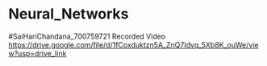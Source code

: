 # Neural_Networks
#SaiHariChandana_700759721 Recorded Video
https://drive.google.com/file/d/1fCoxduktzn5A_ZnQ7Idvq_5Xb8K_ouWe/view?usp=drive_link
